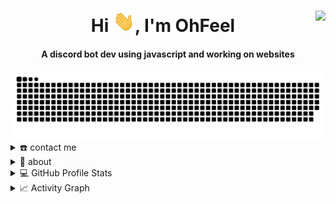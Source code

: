 <div align="center">
<a href="https://discord.com/users/755136326977847439/">
  <img src="https://lanyard-profile-readme.vercel.app/api/755136326977847439" align="right" />
</a>
<h1 align="center">Hi <img width="35" src="https://github.com/1999AZZAR/1999AZZAR/blob/main/resources/img/waving.gif">, I'm OhFeel</h1>

<h4 align="center">A discord bot dev using javascript and working on websites</h4>
</div>

<div align="center">
  <a href="https://1999azzar.github.io/ohfeel/">
  <img  src="https://github.com/1999AZZAR/1999AZZAR/blob/main/resources/img/grid-snake.svg"
       alt="snake" /></a>
</div>

<details>
  <summary>☎️ contact me</summary>
<div>
  <samp>
    <h2 align="center"> you can reach me by:</h2>
    
  <p align="center">
      <a href="https://instagram.com/mats.dh_" target="blank"><img align="center"
         src="https://img.shields.io/badge/instagram-%23E4405F.svg?style=for-the-badge&logo=Instagram&logoColor=white"
         alt="azzar" height="30"/></a>
      <a href="https://twitter.com/ohfeeel" target="blank"><img align="center"
         src="https://img.shields.io/badge/twitter-1DA1F2.svg?style=for-the-badge&logo=twitter&logoColor=white"
         alt="azzar" height="30"/></a>
      <br>
    </p>
  </samp>
</div>
  
</details>

<details>
  <summary>🧮 about</summary>
<div>
  
<h2 align="center">🧮 About this Account</h2>
 <p align="center">
  <a href="github.com/ohfeel" target="blank"><img align="center" 
     src="https://badges.pufler.dev/visits/ohfeel/ohfeel?style=for-the-badge&color=e74c3c&logo=github&label=Spying+Counter"
     alt="spying counter" /></a>
  <a href="github.com/ohfeel" target="blank"><img align="center" 
     src="https://badges.pufler.dev/years/ohfeel/?style=for-the-badge&color=27a4fb&logo=github&label=Account+Age"
     alt="account age" /></a>
  </p>
  <p align="center">
  <a href="github.com/1999AZZAR" target="blank"><img align="center" 
     src="https://badges.pufler.dev/updated/ohfeel/ohfeel?style=for-the-badge&color=ff00b4&logo=github&label=Profile+Updated"
     alt="updated" /></a>
  <a href="github.com/1999AZZAR" target="blank"><img align="center" 
     src="https://badges.pufler.dev/repos/ohfeel/?style=for-the-badge&color=251ee7&logo=github&label=Public+Repos"
     alt="repos" /></a>
 </p>
</div>
</details>


<details> 
  <summary>💻 GitHub Profile Stats</summary>
  <div>
    <h2 align="center"> 📊 Github stats </h2>
      <br/>
        <p align="center">
          <a href="https://github.com/ohfeel/">
          <img src="https://github-readme-stats.vercel.app/api/top-langs/?username=ohfeel&langs_count=6&theme=tokyonight&layout=compact&hide_border=true" alt="ohfeel :: Top Langs" /></a>
        </p>
        <p align="center">
          <a href="https://github.com/ohfeel/">
          <img width="49.5%" src="https://github-readme-stats.vercel.app/api?username=ohfeel&show_icons=true&theme=tokyonight&hide_border=true" />
          <img width="49.5%" src="https://github-readme-streak-stats.herokuapp.com/?user=ohfeel&theme=tokyonight&hide_border=true" />
          </a>
       </p>
     <br>
  </div>    
</details>

<details>
  <summary>📈 Activity Graph</summary>
  <br/>
  <h2 align="center"> my current activity </h2>
<a href="https://github.com/ashutosh00710/github-readme-activity-graph"><img alt="ohfeel's Activity Graph" src="https://activity-graph.herokuapp.com/graph/?username=ohfeel&bg_color=000&color=fff&line=00E676&point=fff&hide_border=true" /></a>
</details>
